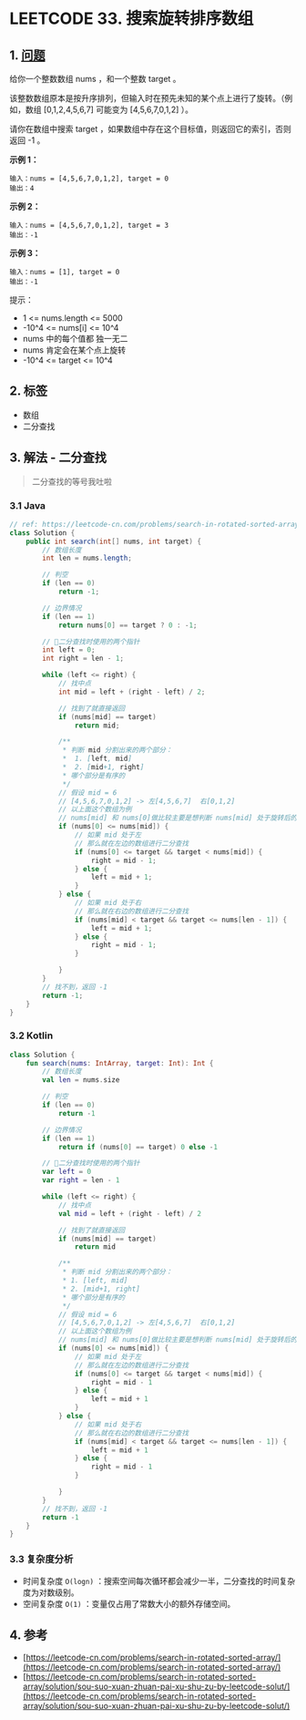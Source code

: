 # LEETCODE 33. 搜索旋转排序数组

## 1. [问题](https://leetcode-cn.com/problems/search-in-rotated-sorted-array/)

给你一个整数数组 nums ，和一个整数 target 。

该整数数组原本是按升序排列，但输入时在预先未知的某个点上进行了旋转。（例如，数组 \[0,1,2,4,5,6,7] 可能变为 \[4,5,6,7,0,1,2] ）。

请你在数组中搜索 target ，如果数组中存在这个目标值，则返回它的索引，否则返回 -1 。

**示例 1：**

```
输入：nums = [4,5,6,7,0,1,2], target = 0
输出：4
```

**示例 2：**

```
输入：nums = [4,5,6,7,0,1,2], target = 3
输出：-1
```

**示例 3：**

```
输入：nums = [1], target = 0
输出：-1
```

提示：

* 1 <= nums.length <= 5000 
* \-10^4 <= nums\[i] <= 10^4 
* nums 中的每个值都 独一无二 
* nums 肯定会在某个点上旋转 
* \-10^4 <= target <= 10^4

## 2. 标签

* 数组
* 二分查找

## 3. 解法 - 二分查找

> 二分查找的等号我吐啦

### 3.1 Java

```java
// ref: https://leetcode-cn.com/problems/search-in-rotated-sorted-array/solution/sou-suo-xuan-zhuan-pai-xu-shu-zu-by-leetcode-solut/
class Solution {
    public int search(int[] nums, int target) {
        // 数组长度
        int len = nums.length;

        // 判空
        if (len == 0)
            return -1;

        // 边界情况
        if (len == 1)
            return nums[0] == target ? 0 : -1;

        // 二分查找时使用的两个指针
        int left = 0;
        int right = len - 1;

        while (left <= right) {
            // 找中点
            int mid = left + (right - left) / 2;

            // 找到了就直接返回
            if (nums[mid] == target)
                return mid;

            /**
             * 判断 mid 分割出来的两个部分：
             *  1. [left, mid]
             *  2. [mid+1, right]
             * 哪个部分是有序的
             */
            // 假设 mid = 6
            // [4,5,6,7,0,1,2] -> 左[4,5,6,7]  右[0,1,2]
            // 以上面这个数组为例
            // nums[mid] 和 nums[0]做比较主要是想判断 nums[mid] 处于旋转后的左还是右
            if (nums[0] <= nums[mid]) {
                // 如果 mid 处于左
                // 那么就在左边的数组进行二分查找
                if (nums[0] <= target && target < nums[mid]) {
                    right = mid - 1;
                } else {
                    left = mid + 1;
                }
            } else {
                // 如果 mid 处于右
                // 那么就在右边的数组进行二分查找
                if (nums[mid] < target && target <= nums[len - 1]) {
                    left = mid + 1;
                } else {
                    right = mid - 1;
                }

            }
        }
        // 找不到，返回 -1
        return -1;
    }
}
```

### 3.2 Kotlin

```kotlin
class Solution {
    fun search(nums: IntArray, target: Int): Int {
        // 数组长度
        val len = nums.size

        // 判空
        if (len == 0)
            return -1

        // 边界情况
        if (len == 1)
            return if (nums[0] == target) 0 else -1

        // 二分查找时使用的两个指针
        var left = 0
        var right = len - 1

        while (left <= right) {
            // 找中点
            val mid = left + (right - left) / 2

            // 找到了就直接返回
            if (nums[mid] == target)
                return mid

            /**
             * 判断 mid 分割出来的两个部分：
             * 1. [left, mid]
             * 2. [mid+1, right]
             * 哪个部分是有序的
             */
            // 假设 mid = 6
            // [4,5,6,7,0,1,2] -> 左[4,5,6,7]  右[0,1,2]
            // 以上面这个数组为例
            // nums[mid] 和 nums[0]做比较主要是想判断 nums[mid] 处于旋转后的左还是右
            if (nums[0] <= nums[mid]) {
                // 如果 mid 处于左
                // 那么就在左边的数组进行二分查找
                if (nums[0] <= target && target < nums[mid]) {
                    right = mid - 1
                } else {
                    left = mid + 1
                }
            } else {
                // 如果 mid 处于右
                // 那么就在右边的数组进行二分查找
                if (nums[mid] < target && target <= nums[len - 1]) {
                    left = mid + 1
                } else {
                    right = mid - 1
                }

            }
        }
        // 找不到，返回 -1
        return -1
    }
}
```

### 3.3 复杂度分析

* 时间复杂度 `O(logn)` ：搜索空间每次循环都会减少一半，二分查找的时间复杂度为对数级别。
* 空间复杂度 `O(1)` ：变量仅占用了常数大小的额外存储空间。

## 4. 参考

* [https://leetcode-cn.com/problems/search-in-rotated-sorted-array/](https://leetcode-cn.com/problems/search-in-rotated-sorted-array/)
* [https://leetcode-cn.com/problems/search-in-rotated-sorted-array/solution/sou-suo-xuan-zhuan-pai-xu-shu-zu-by-leetcode-solut/](https://leetcode-cn.com/problems/search-in-rotated-sorted-array/solution/sou-suo-xuan-zhuan-pai-xu-shu-zu-by-leetcode-solut/)
